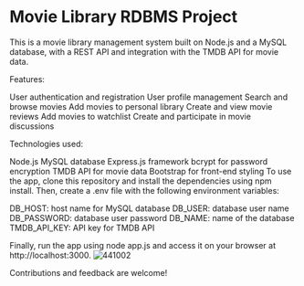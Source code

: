 # Movie Library RDBMS Project

This is a movie library management system built on Node.js and a MySQL database, with a REST API and integration with the TMDB API for movie data.

Features:

User authentication and registration
User profile management
Search and browse movies
Add movies to personal library
Create and view movie reviews
Add movies to watchlist
Create and participate in movie discussions


Technologies used:

Node.js
MySQL database
Express.js framework
bcrypt for password encryption
TMDB API for movie data
Bootstrap for front-end styling
To use the app, clone this repository and install the dependencies using npm install. Then, create a .env file with the following environment variables:

DB_HOST: host name for MySQL database
DB_USER: database user name
DB_PASSWORD: database user password
DB_NAME: name of the database
TMDB_API_KEY: API key for TMDB API


Finally, run the app using node app.js and access it on your browser at http://localhost:3000.
![441002](https://user-images.githubusercontent.com/28853520/229155989-39bda237-4b83-444d-9f5f-03822e150bf7.jpg)



Contributions and feedback are welcome!


